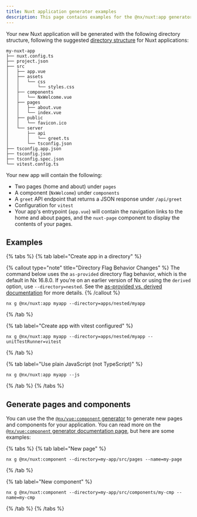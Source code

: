 ```yaml
---
title: Nuxt application generator examples
description: This page contains examples for the @nx/nuxt:app generator.
---
```


Your new Nuxt application will be generated with the following directory structure, following the suggested [directory structure](https://nuxt.com/docs/guide/directory-structure) for Nuxt applications:

```text
my-nuxt-app
├── nuxt.config.ts
├── project.json
├── src
│   ├── app.vue
│   ├── assets
│   │   └── css
│   │       └── styles.css
│   ├── components
│   │   └── NxWelcome.vue
│   ├── pages
│   │   ├── about.vue
│   │   └── index.vue
│   ├── public
│   │   └── favicon.ico
│   └── server
│       ├── api
│       │   └── greet.ts
│       └── tsconfig.json
├── tsconfig.app.json
├── tsconfig.json
├── tsconfig.spec.json
└── vitest.config.ts
```

Your new app will contain the following:

- Two pages (home and about) under `pages`
- A component (`NxWelcome`) under `components`
- A `greet` API endpoint that returns a JSON response under `/api/greet`
- Configuration for `vitest`
- Your app's entrypoint (`app.vue`) will contain the navigation links to the home and about pages, and the `nuxt-page` component to display the contents of your pages.

## Examples

{% tabs %}
{% tab label="Create app in a directory" %}

{% callout type="note" title="Directory Flag Behavior Changes" %}
The command below uses the `as-provided` directory flag behavior, which is the default in Nx 16.8.0. If you're on an earlier version of Nx or using the `derived` option, use `--directory=nested`. See the [as-provided vs. derived documentation](/deprecated/as-provided-vs-derived) for more details.
{% /callout %}

```shell
nx g @nx/nuxt:app myapp --directory=apps/nested/myapp
```

{% /tab %}

{% tab label="Create app with vitest configured" %}

```shell
nx g @nx/nuxt:app myapp --directory=apps/nested/myapp --unitTestRunner=vitest
```

{% /tab %}

{% tab label="Use plain JavaScript (not TypeScript)" %}

```shell
nx g @nx/nuxt:app myapp --js
```

{% /tab %}
{% /tabs %}

## Generate pages and components

You can use the the [`@nx/vue:component` generator](/nx-api/vue/generators/component) to generate new pages and components for your application. You can read more on the [`@nx/vue:component` generator documentation page](/nx-api/vue/generators/component), but here are some examples:

{% tabs %}
{% tab label="New page" %}

```shell
nx g @nx/nuxt:component --directory=my-app/src/pages --name=my-page
```

{% /tab %}

{% tab label="New component" %}

```shell
nx g @nx/nuxt:component --directory=my-app/src/components/my-cmp --name=my-cmp
```

{% /tab %}
{% /tabs %}
